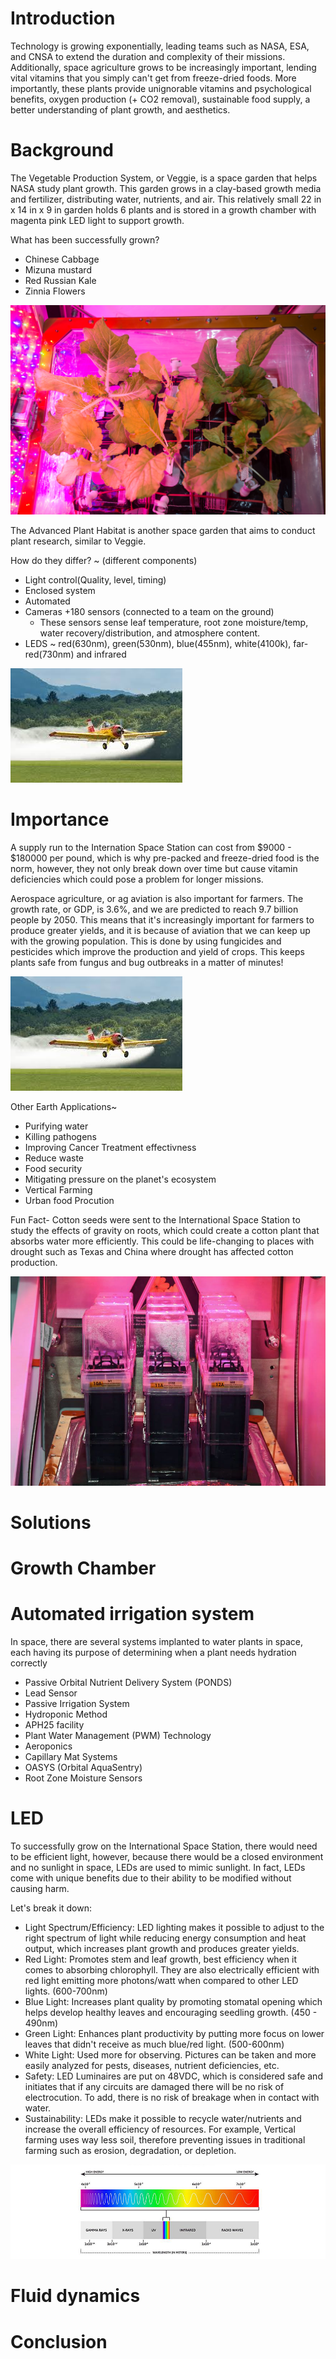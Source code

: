 

# Introduction
Technology is growing exponentially, leading teams such as NASA, ESA, and CNSA to extend the duration and complexity of their missions. Additionally, space agriculture grows to be increasingly important, lending vital vitamins that you simply can't get from freeze-dried foods. More importantly, these plants provide unignorable vitamins and psychological benefits, oxygen production (+ CO2 removal), sustainable food supply, a better understanding of plant growth, and aesthetics. 

# Background
The Vegetable Production System, or Veggie, is a space garden that helps NASA study plant growth. This garden grows in a clay-based growth media and fertilizer, distributing water, nutrients, and air. This relatively small 22 in x 14 in x 9 in garden holds 6 plants and is stored in a growth chamber with magenta pink LED light to support growth. 

What has been successfully grown?
- Chinese Cabbage
- Mizuna mustard 
- Red Russian Kale
- Zinnia Flowers
  
![My Image](https://github.com/MakaylaLundry/Space-Research/blob/gh-pages/133.jpg?raw=true)


The Advanced Plant Habitat is another space garden that aims to conduct plant research, similar to Veggie. 

How do they differ? ~ (different components)
- Light control(Quality, level, timing)
- Enclosed system 
- Automated 
- Cameras +180 sensors (connected to a team on the ground)
  - These sensors sense leaf temperature, root zone moisture/temp, water recovery/distribution, and atmosphere content.
- LEDS ~ red(630nm), green(530nm), blue(455nm), white(4100k), far-red(730nm) and infrared

![My Image](https://raw.githubusercontent.com/MakaylaLundry/Space-Research/0604a0f230e0aa67c8a28ec33c79145caf395505/download.jpg)

# Importance
A supply run to the Internation Space Station can cost from $9000 - $180000 per pound, which is why pre-packed and freeze-dried food is the norm, however, they not only break down over time but cause vitamin deficiencies which could pose a problem for longer missions. 

Aerospace agriculture, or ag aviation is also important for farmers. The growth rate, or GDP, is 3.6%, and we are predicted to reach 9.7 billion people by 2050. This means that it's increasingly important for farmers to produce greater yields, and it is because of aviation that we can keep up with the growing population. This is done by using fungicides and pesticides which improve the production and yield of crops. This keeps plants safe from fungus and bug outbreaks in a matter of minutes!

![My Image](https://github.com/MakaylaLundry/Space-Research/blob/gh-pages/download.jpg?raw=true)

Other Earth Applications~
- Purifying water
- Killing pathogens
- Improving Cancer Treatment effectivness
- Reduce waste
- Food security
- Mitigating pressure on the planet's ecosystem 
- Vertical Farming
- Urban food Procution

Fun Fact- Cotton seeds were sent to the International Space Station to study the effects of gravity on roots, which could create a cotton plant that absorbs water more efficiently. This could be life-changing to places with drought such as Texas and China where drought has affected cotton production. 

![My Image](https://github.com/MakaylaLundry/Space-Research/blob/gh-pages/cotton.jpg?raw=true)

# Solutions

# Growth Chamber

# Automated irrigation system
In space, there are several systems implanted to water plants in space, each having its purpose of determining when a plant needs hydration correctly

- Passive Orbital Nutrient Delivery System (PONDS)
- Lead Sensor
- Passive Irrigation System
- Hydroponic Method
- APH25 facility
- Plant Water Management (PWM) Technology
- Aeroponics
- Capillary Mat Systems
- OASYS (Orbital AquaSentry)
- Root Zone Moisture Sensors

# LED
To successfully grow on the International Space Station, there would need to be efficient light, however, because there would be a closed environment and no sunlight in space, LEDs are used to mimic sunlight. In fact, LEDs come with unique benefits due to their ability to be modified without causing harm. 

Let's break it down:
- Light Spectrum/Efficiency: LED lighting makes it possible to adjust to the right spectrum of light while reducing energy consumption and heat output, which increases plant growth and produces greater yields. 
- Red Light: Promotes stem and leaf growth, best efficiency when it comes to absorbing chlorophyll. They are also electrically efficient with red light emitting more photons/watt when compared to other LED lights. (600-700nm)
- Blue Light: Increases plant quality by promoting stomatal opening which helps develop healthy leaves and encouraging seedling growth. (450 - 490nm)
- Green Light: Enhances plant productivity by putting more focus on lower leaves that didn't receive as much blue/red light. (500-600nm)
- White Light: Used more for observing. Pictures can be taken and more easily analyzed for pests, diseases, nutrient deficiencies, etc.
- Safety: LED Luminaires are put on 48VDC, which is considered safe and initiates that if any circuits are damaged there will be no risk of electrocution. To add, there is no risk of breakage when in contact with water.
- Sustainability: LEDs make it possible to recycle water/nutrients and increase the overall efficiency of resources. For example, Vertical farming uses way less soil, therefore preventing issues in traditional farming such as erosion, degradation, or depletion.

  
![My Image](https://github.com/MakaylaLundry/Space-Research/blob/gh-pages/light.jpg?raw=true)
# Fluid dynamics 

# Conclusion
